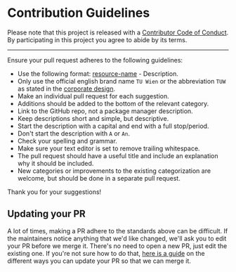 # Contribution Guidelines

Please note that this project is released with a
[Contributor Code of Conduct](code-of-conduct.md). By participating in this
project you agree to abide by its terms.

---

Ensure your pull request adheres to the following guidelines:

- Use the following format: [resource-name](link) - Description.
- Only use the official english brand name `TU Wien` or the abbreviation `TUW` as stated in the [corporate design](https://www.tuwien.ac.at/dle/pr/publishing_web_print_video/corporate_design/).
- Make an individual pull request for each suggestion.
- Additions should be added to the bottom of the relevant category.
- Link to the GitHub repo, not a package manager description.
- Keep descriptions short and simple, but descriptive.
- Start the description with a capital and end with a full stop/period.
- Don't start the description with `A` or `An`.
- Check your spelling and grammar.
- Make sure your text editor is set to remove trailing whitespace.
- The pull request should have a useful title and include an explanation why it should be included.
- New categories or improvements to the existing categorization are welcome, but should be done in a separate pull request.

Thank you for your suggestions!


## Updating your PR

A lot of times, making a PR adhere to the standards above can be difficult.
If the maintainers notice anything that we'd like changed, we'll ask you to
edit your PR before we merge it. There's no need to open a new PR, just edit
the existing one. If you're not sure how to do that,
[here is a guide](https://github.com/RichardLitt/docs/blob/master/amending-a-commit-guide.md)
on the different ways you can update your PR so that we can merge it.
